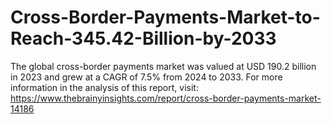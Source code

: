 # Cross-Border-Payments-Market-to-Reach-345.42-Billion-by-2033
The global cross-border payments market was valued at USD 190.2 billion in 2023 and grew at a CAGR of 7.5% from 2024 to 2033.
For more information in the analysis of this report, visit: https://www.thebrainyinsights.com/report/cross-border-payments-market-14186
